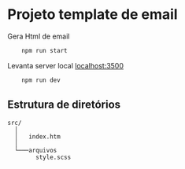 # Projeto template de email


Gera Html de email

```bash
    npm run start
```

Levanta server local [localhost:3500](http://localhost:3500)

```bash
    npm run dev
```
## Estrutura de diretórios

```
src/
  │
  │   index.htm
  │
  └───arquivos
        style.scss
```
